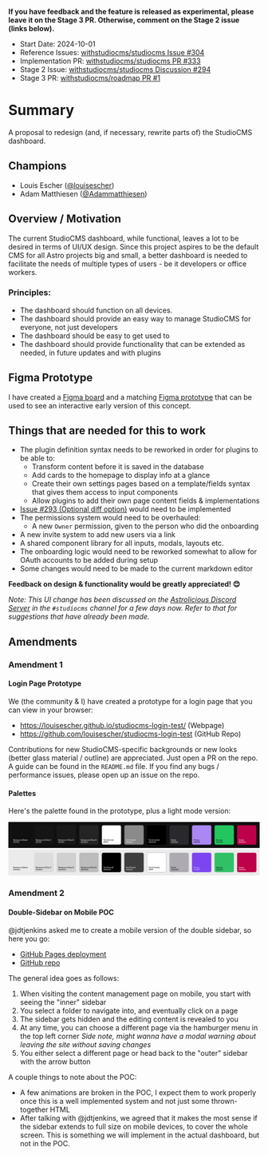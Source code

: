 <!--
  Community members who would like to propose an idea or feature should begin
  by creating a GitHub Discussion. See the repo README.md for more info.

  To use this template: create a new, empty file in the repo under `proposals/${ID}.md`.
  Replace `${ID}` with the official accepted proposal ID, found in the GitHub Issue
  of the accepted proposal.
-->

**If you have feedback and the feature is released as experimental, please leave it on the Stage 3 PR. Otherwise, comment on the Stage 2 issue (links below).**

- Start Date: 2024-10-01
- Reference Issues:  [withstudiocms/studiocms Issue #304](https://github.com/withstudiocms/studiocms/issues/304)
- Implementation PR: [withstudiocms/studiocms PR #333](https://github.com/withstudiocms/studiocms/pull/333)
- Stage 2 Issue: [withstudiocms/studiocms Discussion #294](https://github.com/withstudiocms/studiocms/discussions/294)
- Stage 3 PR: [withstudiocms/roadmap PR #1](https://github.com/withstudiocms/roadmap/pull/1)

# Summary

A proposal to redesign (and, if necessary, rewrite parts of) the StudioCMS dashboard.

## Champions

- Louis Escher ([@louisescher](https://github.com/louisescher))
- Adam Matthiesen ([@Adammatthiesen](https://github.com/Adammatthiesen))

## Overview / Motivation

The current StudioCMS dashboard, while functional, leaves a lot to be desired in terms of UI/UX design. Since this project aspires to be the default CMS for all Astro projects big and small, a better dashboard is needed to facilitate the needs of multiple types of users - be it developers or office workers.

### Principles:
- The dashboard should function on all devices.
- The dashboard should provide an easy way to manage StudioCMS for everyone, not just developers
- The dashboard should be easy to get used to
- The dashboard should provide functionality that can be extended as needed, in future updates and with plugins

## Figma Prototype

I have created a [Figma board](https://www.figma.com/design/9ilUXDWbBVEv6FMSMzUTmf/StudioCMS-Concept?m=auto&t=8EDyorFtqAOuojKZ-1) and a matching [Figma prototype](https://www.figma.com/proto/9ilUXDWbBVEv6FMSMzUTmf/Untitled?page-id=0:1&node-id=12-323&node-type=frame&viewport=582,489,0.07&t=SN8G0ZTJgFZED3I5-1&scaling=scale-down&content-scaling=fixed&starting-point-node-id=25:1543&disable-default-keyboard-nav=1&hide-ui=1) that can be used to see an interactive early version of this concept. 
## Things that are needed for this to work
- The plugin definition syntax needs to be reworked in order for plugins to be able to:
	- Transform content before it is saved in the database
	- Add cards to the homepage to display info at a glance
	- Create their own settings pages based on a template/fields syntax that gives them access to input components
	- Allow plugins to add their own page content fields & implementations
- [Issue #293 (Optional diff option)](https://github.com/astrolicious/studiocms/issues/293) would need to be implemented
- The permissions system would need to be overhauled:
	- A new `Owner` permission, given to the person who did the onboarding
- A new invite system to add new users via a link
- A shared component library for all inputs, modals, layouts etc.
- The onboarding logic would need to be reworked somewhat to allow for OAuth accounts to be added during setup
- Some changes would need to be made to the current markdown editor

**Feedback on design & functionality would be greatly appreciated! 😊**

*Note: This UI change has been discussed on the [Astrolicious Discord Server](https://chat.astrolicious.dev/) in the `#studiocms` channel for a few days now. Refer to that for suggestions that have already been made.* 

## Amendments

### Amendment 1

#### Login Page Prototype

We (the community & I) have created a prototype for a login page that you can view in your browser:
- https://louisescher.github.io/studiocms-login-test/ (Webpage)
- https://github.com/louisescher/studiocms-login-test (GitHub Repo)

Contributions for new StudioCMS-specific backgrounds or new looks (better glass material / outline) are appreciated. Just open a PR on the repo. A guide can be found in the `README.md` file. If you find any bugs / performance issues, please open up an issue on the repo.

#### Palettes

Here's the palette found in the prototype, plus a light mode version:

![Palette - Dark](../assets/prop-001/amend-001-dark.png)
![Palette - Light](../assets/prop-001/amend-001-light.png)

### Amendment 2

#### Double-Sidebar on Mobile POC

@jdtjenkins asked me to create a mobile version of the double sidebar, so here you go:

- [GitHub Pages deployment](https://louisescher.github.io/studiocms-sidebar-poc/)
- [GitHub repo](https://github.com/louisescher/studiocms-sidebar-poc)

The general idea goes as follows:

1. When visiting the content management page on mobile, you start with seeing the "inner" sidebar
2. You select a folder to navigate into, and eventually click on a page
3. The sidebar gets hidden and the editing content is revealed to you
4. At any time, you can choose a different page via the hamburger menu in the top left corner 
*Side note, might wanna have a modal warning about leaving the site without saving changes*
5. You either select a different page or head back to the "outer" sidebar with the arrow button

A couple things to note about the POC:

- A few animations are broken in the POC, I expect them to work properly once this is a well implemented system and not just some thrown-together HTML
- After talking with @jdtjenkins, we agreed that it makes the most sense if the sidebar extends to full size on mobile devices, to cover the whole screen. This is something we will implement in the actual dashboard, but not in the POC.